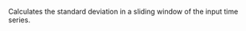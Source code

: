 
[comment]: # (TimeSeriesCanvasModule)
Calculates the standard deviation in a sliding window of the input time series.